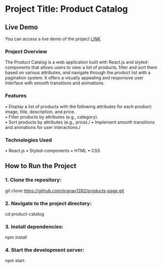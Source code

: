 # Project Title: Product Catalog

## Live Demo
You can access a live demo of the project  [LINK](https://pranav1282.github.io/products-page/)

### Project Overview
The Product Catalog is a web application built with React.js and styled-components that allows users to view a list of products, filter and sort them based on various attributes, and navigate through the product list with a pagination system. It offers a visually appealing and responsive user interface with smooth transitions and animations.

### Features
• Display a list of products with the following attributes for each product: image, title, description, and price.\
• Filter products by attributes (e.g., category).\
• Sort products by attributes (e.g., price)./
• Implement smooth transitions and animations for user interactions./

### Technologies Used
• React.js
• Styled-components
• HTML
• CSS

## How to Run the Project

### 1. Clone the repository:
git clone https://github.com/pranav1282/products-page.git
### 2. Navigate to the project directory:
cd product-catalog
### 3. Install dependencies:
npm install
### 4. Start the development server:
npm start
